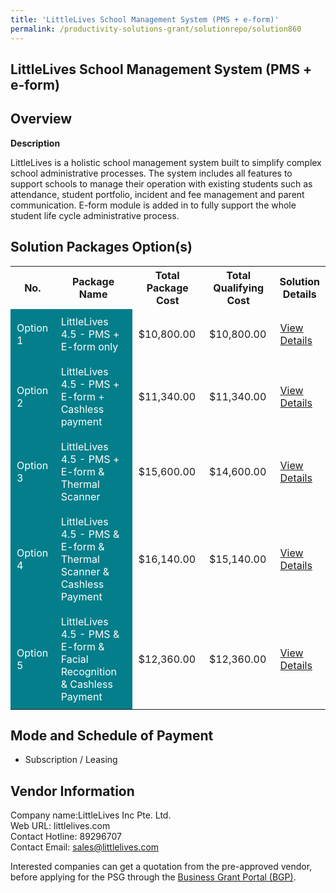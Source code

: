 ```yaml
---
title: 'LittleLives School Management System (PMS + e-form)'
permalink: /productivity-solutions-grant/solutionrepo/solution860
---
```


## LittleLives School Management System (PMS + e-form)

## Overview

**Description**

LittleLives is a holistic school management system built to simplify complex school administrative processes. The system includes all features to support schools to manage their operation with existing students such as attendance, student portfolio, incident and fee management and parent communication. E-form module is added in to fully support the whole student life cycle administrative process.

## Solution Packages Option(s)

<table>
<tr>
<th><b>No.</b></th>
<th><b>Package Name</b></th>
<th><b>Total Package Cost</b></th>
<th><b>Total Qualifying Cost</b></th>
<th><b>Solution Details</b></th>
</tr>
<tr>
<td style='padding: 10px; background-color: #037E8A; color: #FFFFFF;'>Option 1</td>
<td style='padding: 10px; background-color: #037E8A; color: #FFFFFF;'>LittleLives 4.5 - PMS + E-form only</td>
<td style='padding: 10px;'>$10,800.00</td>
<td style='padding: 10px;'>$10,800.00</td>
<td style='padding: 10px;'><a href='/images/psg/Desensitised_Little_Annex_3_CR_wef24Nov2022_Part_1.pdf' target='_blank'>View Details</a></td>
</tr>
<tr>
<td style='padding: 10px; background-color: #037E8A; color: #FFFFFF;'>Option 2</td>
<td style='padding: 10px; background-color: #037E8A; color: #FFFFFF;'>LittleLives 4.5 - PMS + E-form + Cashless payment</td>
<td style='padding: 10px;'>$11,340.00</td>
<td style='padding: 10px;'>$11,340.00</td>
<td style='padding: 10px;'><a href='/images/psg/Desensitised_Little_Annex_3_CR_wef24Nov2022_Part_2.pdf' target='_blank'>View Details</a></td>
</tr>
<tr>
<td style='padding: 10px; background-color: #037E8A; color: #FFFFFF;'>Option 3</td>
<td style='padding: 10px; background-color: #037E8A; color: #FFFFFF;'>LittleLives 4.5 - PMS + E-form & Thermal Scanner</td>
<td style='padding: 10px;'>$15,600.00</td>
<td style='padding: 10px;'>$14,600.00</td>
<td style='padding: 10px;'><a href='/images/psg/Desensitised_Little_Annex_3_CR_wef24Nov2022_Part_3.pdf' target='_blank'>View Details</a></td>
</tr>
<tr>
<td style='padding: 10px; background-color: #037E8A; color: #FFFFFF;'>Option 4</td>
<td style='padding: 10px; background-color: #037E8A; color: #FFFFFF;'>LittleLives 4.5 - PMS & E-form & Thermal Scanner & Cashless Payment</td>
<td style='padding: 10px;'>$16,140.00</td>
<td style='padding: 10px;'>$15,140.00</td>
<td style='padding: 10px;'><a href='/images/psg/Desensitised_Little_Annex_3_CR_wef24Nov2022_Part_4.pdf' target='_blank'>View Details</a></td>
</tr>
<tr>
<td style='padding: 10px; background-color: #037E8A; color: #FFFFFF;'>Option 5</td>
<td style='padding: 10px; background-color: #037E8A; color: #FFFFFF;'>LittleLives 4.5 - PMS & E-form & Facial Recognition & Cashless Payment </td>
<td style='padding: 10px;'>$12,360.00</td>
<td style='padding: 10px;'>$12,360.00</td>
<td style='padding: 10px;'><a href='/images/psg/Desensitised_Little_Annex_3_CR_wef24Nov2022_Part_5.pdf' target='_blank'>View Details</a></td>
</tr>
</table>

## Mode and Schedule of Payment

 - Subscription / Leasing

## Vendor Information

 Company name:LittleLives Inc Pte. Ltd.<br>Web URL: littlelives.com <br>Contact Hotline: 89296707 <br>Contact Email: sales@littlelives.com 

Interested companies can get a quotation from the pre-approved vendor, before applying for the PSG through the <a href='https://www.businessgrants.gov.sg/' target='_blank' rel='noopener'>Business Grant Portal (BGP)</a>.

<script src="/jquery/resize-tables.js"></script>
